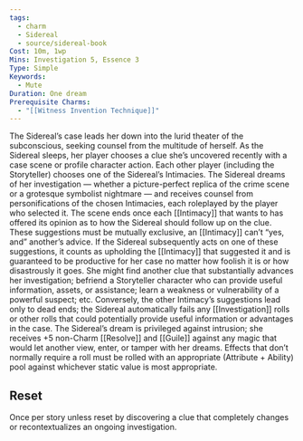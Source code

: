 ```yaml
---
tags:
  - charm
  - Sidereal
  - source/sidereal-book
Cost: 10m, 1wp
Mins: Investigation 5, Essence 3
Type: Simple
Keywords:
  - Mute
Duration: One dream
Prerequisite Charms:
  - "[[Witness Invention Technique]]"
---
```

The Sidereal’s case leads her down into the lurid theater of the subconscious, seeking counsel from the multitude of herself. As the Sidereal sleeps, her player chooses a clue she’s uncovered recently with a case scene or profile character action. Each other player (including the Storyteller) chooses one of the Sidereal’s Intimacies. The Sidereal dreams of her investigation — whether a picture-perfect replica of the crime scene or a grotesque symbolist nightmare — and receives counsel from personifications of the chosen Intimacies, each roleplayed by the player who selected it. The scene ends once each [[Intimacy]] that wants to has offered its opinion as to how the Sidereal should follow up on the clue. These suggestions must be mutually exclusive, an [[Intimacy]] can’t “yes, and” another’s advice. If the Sidereal subsequently acts on one of these suggestions, it counts as upholding the [[Intimacy]] that suggested it and is guaranteed to be productive for her case no matter how foolish it is or how disastrously it goes. She might find another clue that substantially advances her investigation; befriend a Storyteller character who can provide useful information, assets, or assistance; learn a weakness or vulnerability of a powerful suspect; etc. Conversely, the other Intimacy’s suggestions lead only to dead ends; the Sidereal automatically fails any [[Investigation]] rolls or other rolls that could potentially provide useful information or advantages in the case. The Sidereal’s dream is privileged against intrusion; she receives +5 non-Charm [[Resolve]] and [[Guile]] against any magic that would let another view, enter, or tamper with her dreams. Effects that don’t normally require a roll must be rolled with an appropriate (Attribute + Ability) pool against whichever static value is most appropriate. 
## Reset
Once per story unless reset by discovering a clue that completely changes or recontextualizes an ongoing investigation.